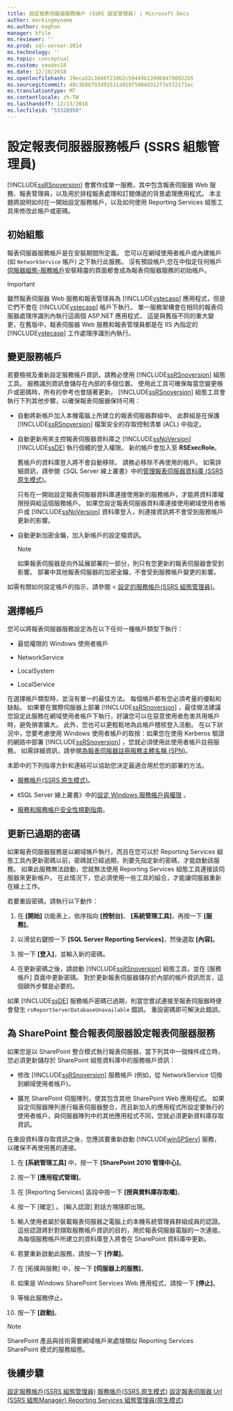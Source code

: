 ```yaml
---
title: 設定報表伺服器服務帳戶 (SSRS 設定管理員) | Microsoft Docs
author: markingmyname
ms.author: maghan
manager: kfile
ms.reviewer: ''
ms.prod: sql-server-2014
ms.technology: ''
ms.topic: conceptual
ms.custom: seodec18
ms.date: 12/10/2018
ms.openlocfilehash: 19eca52c1686f218b2c59449b139d684700822b5
ms.sourcegitcommit: 40c3b86793d91531a919f598dd312f7e572171ec
ms.translationtype: MT
ms.contentlocale: zh-TW
ms.lasthandoff: 12/13/2018
ms.locfileid: "53328958"
---
```

# <a name="configure-the-report-server-service-account-ssrs-configuration-manager"></a>設定報表伺服器服務帳戶 (SSRS 組態管理員)

  [!INCLUDE[ssRSnoversion](../../includes/ssrsnoversion-md.md)] 會實作成單一服務，其中包含報表伺服器 Web 服務、報表管理員，以及用於排程報表處理和訂閱傳遞的背景處理應用程式。 本主題將說明如何在一開始設定服務帳戶，以及如何使用 Reporting Services 組態工具來修改此帳戶或密碼。  
  
## <a name="initial-configuration"></a>初始組態

 報表伺服器服務帳戶是在安裝期間所定義。 您可以在網域使用者帳戶或內建帳戶 (如 `NetworkService` 帳戶) 之下執行此服務。 沒有預設帳戶;您在中指定任何帳戶[伺服器組態-服務帳戶](../../sql-server/install/server-configuration-service-accounts.md)安裝精靈的頁面都會成為報表伺服器服務的初始帳戶。  
  
> [!IMPORTANT]
> 雖然報表伺服器 Web 服務和報表管理員為 [!INCLUDE[vstecasp](../../includes/vstecasp-md.md)] 應用程式，但是它們不會在 [!INCLUDE[vstecasp](../../includes/vstecasp-md.md)] 帳戶下執行。 單一服務架構會在相同的報表伺服器處理序識別內執行這兩個 ASP.NET 應用程式， 這是與舊版不同的重大變更，在舊版中，報表伺服器 Web 服務和報表管理員都是在 IIS 內指定的 [!INCLUDE[vstecasp](../../includes/vstecasp-md.md)] 工作處理序識別內執行。
  
## <a name="changing-the-service-account"></a>變更服務帳戶

 若要檢視及重新設定服務帳戶資訊，請務必使用 [!INCLUDE[ssRSnoversion](../../includes/ssrsnoversion-md.md)] 組態工具。 服務識別資訊會儲存在內部的多個位置。 使用此工具可確保每當您變更帳戶或密碼時，所有的參考也會隨著更新。 [!INCLUDE[ssRSnoversion](../../includes/ssrsnoversion-md.md)] 組態工具會執行下列其他步驟，以確保報表伺服器保持可用：  
  
- 自動將新帳戶加入本機電腦上所建立的報表伺服器群組中。 此群組是在保護 [!INCLUDE[ssRSnoversion](../../includes/ssrsnoversion-md.md)] 檔案安全的存取控制清單 (ACL) 中指定。  
  
- 自動更新用來主控報表伺服器資料庫之 [!INCLUDE[ssNoVersion](../../includes/ssnoversion-md.md)] [!INCLUDE[ssDE](../../includes/ssde-md.md)] 執行個體的登入權限。 新的帳戶會加入至 **RSExecRole**。  
  
     舊帳戶的資料庫登入將不會自動移除。 請務必移除不再使用的帳戶。 如需詳細資訊，請參閱《SQL Server 線上叢書》中的[管理報表伺服器資料庫 &#40;SSRS 原生模式&#41;](../report-server/report-server-database-ssrs-native-mode.md)。  
  
     只有在一開始設定報表伺服器資料庫連接使用新的服務帳戶，才能將資料庫權限授與給這個服務帳戶。 如果您設定報表伺服器資料庫連接使用網域使用者帳戶或 [!INCLUDE[ssNoVersion](../../includes/ssnoversion-md.md)] 資料庫登入，則連接資訊將不會受到服務帳戶更新的影響。  
  
- 自動更新加密金鑰，加入新帳戶的設定檔資訊。  
  
    > [!NOTE]  
    > 如果報表伺服器是向外延展部署的一部分，則只有您更新的報表伺服器會受到影響。 部署中其他報表伺服器的加密金鑰，不會受到服務帳戶變更的影響。  
  
 如需有關如何設定帳戶的指示，請參閱 <<c0> [ 設定的服務帳戶&#40;SSRS 組態管理員&#41;](../../sql-server/install/configure-a-service-account-ssrs-configuration-manager.md)。</c0>  
  
## <a name="choosing-an-account"></a>選擇帳戶

 您可以將報表伺服器服務設定為在以下任何一種帳戶類型下執行：  
  
- 最低權限的 Windows 使用者帳戶  
  
- NetworkService  
  
- LocalSystem  
  
- LocalService  
  
 在選擇帳戶類型時，並沒有單一的最佳方法。 每個帳戶都有您必須考量的優點和缺點。 如果要在實際伺服器上部署 [!INCLUDE[ssRSnoversion](../../includes/ssrsnoversion-md.md)] ，最佳做法建議您設定此服務在網域使用者帳戶下執行，好讓您可以在惡意使用者危害共用帳戶時，避免損害擴大。 此外，您也可以更輕鬆地為此帳戶稽核登入活動。 在以下狀況中，您要考慮使用 Windows 使用者帳戶的取捨：如果您在使用 Kerberos 驗證的網路中部署 [!INCLUDE[ssRSnoversion](../../includes/ssrsnoversion-md.md)] ，您就必須使用此使用者帳戶註冊服務。 如需詳細資訊，請參閱[為報表伺服器註冊服務主體名稱 &#40;SPN&#41;](../report-server/register-a-service-principal-name-spn-for-a-report-server.md)。  
  
 本節中的下列指導方針和連結可以協助您決定最適合用於您的部署的方法。  
  
- [服務帳戶&#40;SSRS 原生模式&#41;](../../sql-server/install/service-account-ssrs-native-mode.md)。  
  
- 《SQL Server 線上叢書》中的[設定 Windows 服務帳戶與權限](../../database-engine/configure-windows/configure-windows-service-accounts-and-permissions.md) 。  
  
- [服務和服務帳戶安全性規劃指南](http://usergroup.doubletake.com/file_cabinet/download/0x000021733)。  
  
## <a name="updating-an-expired-password"></a>更新已過期的密碼

 如果報表伺服器服務是以網域帳戶執行，而且在您可以於 Reporting Services 組態工具內更新密碼以前，密碼就已經過期，則要先指定新的密碼，才能啟動該服務。 如果此服務無法啟動，您就無法使用 Reporting Services 組態工具連接該伺服器來更新帳戶。 在此情況下，您必須使用一些工具的組合，才能讓伺服器重新在線上工作。  
  
 若要重設密碼，請執行以下動作：  
  
1. 在 **[開始]** 功能表上，依序指向 **[控制台]**、 **[系統管理工具]**，再按一下 **[服務]**。  
  
2. 以滑鼠右鍵按一下 **[SQL Server Reporting Services]**，然後選取 **[內容]**。  
  
3. 按一下 **[登入]**，並輸入新的密碼。  
  
4. 在更新密碼之後，請啟動 [!INCLUDE[ssRSnoversion](../../includes/ssrsnoversion-md.md)] 組態工具，並在 [服務帳戶] 頁面中更新密碼。 對於更新報表伺服器儲存於內部的帳戶資訊而言，這個額外步驟是必要的。  
  
 如果 [!INCLUDE[ssDE](../../includes/ssde-md.md)] 服務帳戶密碼已過期，則當您嘗試連接至報表伺服器時便會發生 `rsReportServerDatabaseUnavailable` 錯誤。 重設密碼即可解決此錯誤。  
  
## <a name="configuring-the-report-server-service-for-a-sharepoint-integrated-report-server"></a>為 SharePoint 整合報表伺服器設定報表伺服器服務

 如果您是以 SharePoint 整合模式執行報表伺服器，當下列其中一個條件成立時，您必須更新儲存於 SharePoint 組態資料庫中的服務帳戶資訊：  
  
- 修改 [!INCLUDE[ssRSnoversion](../../includes/ssrsnoversion-md.md)] 服務帳戶 (例如，從 NetworkService 切換到網域使用者帳戶)。  
  
- 擴充 SharePoint 伺服陣列，使其包含其他 SharePoint Web 應用程式。 如果設定伺服器陣列進行報表伺服器整合，而且新加入的應用程式所設定要執行的使用者帳戶，與伺服器陣列中的其他應用程式不同，您就必須更新資料庫存取資訊。  
  
 在重設資料庫存取資訊之後，您應該要重新啟動 [!INCLUDE[winSPServ](../../includes/winspserv-md.md)] 服務，以確保不再使用舊的連接。  
  
1. 在 **[系統管理工具]** 中，按一下 **[SharePoint 2010 管理中心]**。  
  
2. 按一下 **[應用程式管理]**。  
  
3. 在 [Reporting Services] 區段中按一下 **[授與資料庫存取權]**。  
  
4. 按一下 [確定] 。 [輸入認證] 對話方塊隨即出現。  
  
5. 輸入使用者屬於裝載報表伺服器之電腦上的本機系統管理員群組成員的認證。 這些認證將針對擷取服務帳戶資訊的目的，用於報表伺服器電腦的一次連接。 為每個服務帳戶所建立的資料庫登入將會在 SharePoint 資料庫中更新。  
  
6. 若要重新啟動此服務，請按一下 **[作業]**。  
  
7. 在 [拓撲與服務] 中，按一下 **[伺服器上的服務]**。  
  
8. 如果是 Windows SharePoint Services Web 應用程式，請按一下 **[停止]**。  
  
9. 等候此服務停止。  
  
10. 按一下 **[啟動]**。  
  
> [!NOTE]  
> SharePoint 產品與技術需要網域帳戶來處理類似 Reporting Services SharePoint 模式的服務組態。  
  
## <a name="next-steps"></a>後續步驟

 [設定服務帳戶&#40;SSRS 組態管理員&#41;](../../sql-server/install/configure-a-service-account-ssrs-configuration-manager.md) [服務帳戶&#40;SSRS 原生模式&#41;](../../sql-server/install/service-account-ssrs-native-mode.md) [設定報表伺服器 Url &#40;SSRS 組態Manager&#41; ](configure-report-server-urls-ssrs-configuration-manager.md) [Reporting Services 組態管理員&#40;原生模式&#41;](../../sql-server/install/reporting-services-configuration-manager-native-mode.md)
